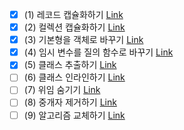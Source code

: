 - [x] (1) 레코드 캡슐화하기 [Link](https://github.com/shinel94/Refactoring/blob/python/ch07/EncapsulateRecord.ipynb)
- [x] (2) 컬렉션 캡슐화하기 [Link](https://github.com/shinel94/Refactoring/blob/python/ch07/EncapsulateCollection.ipynb)
- [x] (3) 기본형을 객체로 바꾸기 [Link](https://github.com/shinel94/Refactoring/blob/python/ch07/ReplacePrimitiveWithObject.ipynb)
- [x] (4) 임시 변수를 질의 함수로 바꾸기 [Link](https://github.com/shinel94/Refactoring/blob/python/ch07/ReplaceTempWithQuery.ipynb)
- [x] (5) 클래스 추출하기 [Link](https://github.com/shinel94/Refactoring/blob/python/ch07/ExtractClass.ipynb)
- [ ] (6) 클래스 인라인하기 [Link]()
- [ ] (7) 위임 숨기기 [Link]()
- [ ] (8) 중개자 제거하기 [Link]()
- [ ] (9) 알고리즘 교체하기 [Link]()
